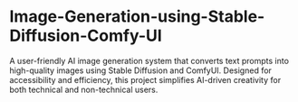 # Image-Generation-using-Stable-Diffusion-Comfy-UI
A user-friendly AI image generation system that converts text prompts into high-quality images using Stable Diffusion and ComfyUI. Designed for accessibility and efficiency, this project simplifies AI-driven creativity for both technical and non-technical users.
